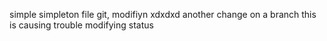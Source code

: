 simple simpleton file git, modifiyn
xdxdxd
another change
on a branch
this is causing trouble
modifying status